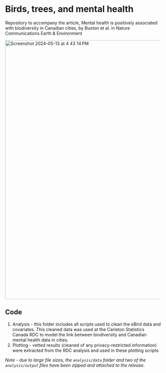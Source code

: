 # Birds, trees, and mental health

Repository to accompany the article, Mental health is positively associated with biodiversity in Canadian cities, by Buxton et al. in Nature Communications Earth & Environment

<img width="839" alt="Screenshot 2024-05-13 at 4 43 14 PM" src="https://github.com/emmajhudgins/mh_biodiv_cities/assets/34798807/f12f3693-7606-4cb8-a7c2-cdea551bbed4">


## Code

1. Analysis - this folder includes all scripts used to clean the eBird data and covariates. This cleaned data was used at the Carleton Statistics Canada RDC to model the link between biodiversity and Canadian mental health data in cities.
2. Plotting - vetted results (cleaned of any privacy-restricted information) were extracted from the RDC analysis and used in these plotting scripts


*Note - due to large file sizes, the `analysis/data` folder and two of the `analysis/output` files have been zipped and attached to the release.*

